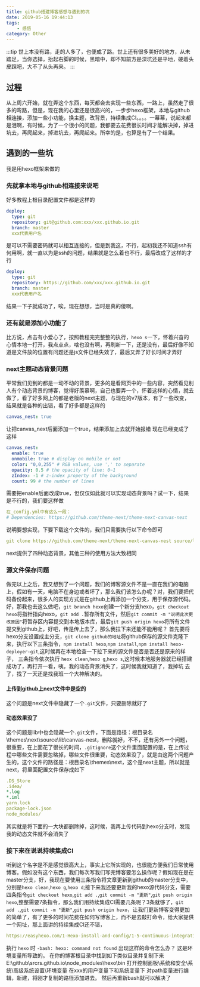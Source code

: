 ```yaml
---
title: github搭建博客感想与遇到的坑
date: 2019-05-16 19:44:13
tags: 
    - 感悟
category: Other
---
```


:::tip
世上本没有路，走的人多了，也便成了路。世上还有很多美好的地方，从未踏足，当你选择，抬起右脚的时候，黑暗中，却不知前方是深坑还是平地，硬着头皮踩吧，大不了从头再来。
:::

<!-- more -->

## 过程

从上周六开始，就在弄这个东西，每天都会去实现一些东西，一路上，虽然走了很多的弯路，但是，现在我的心里还是很高兴的，一步步hexo框架，本地与github相连接，添加一些小功能，换主题，改背景，持续集成CI。。。。一幕幕，说起来都是泪啊，有时候，为了一个很小的问题，我都要去花费很长时间才能解决掉，掉进坑去，再爬起来，掉进坑去，再爬起来。所幸的是，也算是有了一个结果。

## 遇到的一些坑

我是用hexo框架来做的

### 先就拿本地与github相连接来说吧

好多教程上根目录配置文件都是这样的

```yaml
deploy:
  type: git
  repository: git@github.com:xxx/xxx.github.io.git
  branch: master
  xxx代表用户名
```

是可以不需要密码就可以相互连接的，但是到我这，不行，起初我还不知道ssh有何用啊，就一直以为是ssh的问题，结果就是怎么着也不行，最后改成了这样的才行

```yaml
deploy:
  type: git
  repository: https://github.com/xxx/xxx.github.io.git
  branch: master
  xxx代表用户名
```

结果一下子就成功了，唉，现在想想，当时是真的傻啊。

### 还有就是添加小功能了

比方说，点击有小爱心了，按照教程完完整整的执行，`hexo s`一下，怀着兴奋的心情本地一打开，我点点点，啥也没有啊，再刷新一下，还是没有，最后好像不知道是文件放的位置有问题还是js文件已经失效了，最后又弄了好长时间才弄好

### next主题动态背景问题

平常我们见到的都是一动不动的背景，更多的是看网页中的一些内容，突然看见别人有个动态背景的博客，觉得好羡慕啊，自己也要弄一个，怀着这样的心情，就去做了，看了好多网上的都是老版的next主题，与现在的v7版本，有了一些改变，结果就是各种的出错，看了好多都是这样的

```yaml
canvas_nest: true
```

让把canvas_next后面添加一个true，结果添加上去就开始报错
现在已经变成了这样

```yaml
canvas_nest:
  enable: true
  onmobile: true # display on mobile or not
  color: "0,0,255" # RGB values, use ',' to separate
  opacity: 0.5 # the opacity of line: 0~1
  zIndex: -1 # z-index property of the background
  count: 99 # the number of lines
```

需要把enable后面改成true，但仅仅如此就可以实现动态背景吗？试一下，结果是不行的，我们要这样做

```yaml
在_config.yml中有这么一段：
# Dependencies: https://github.com/theme-next/theme-next-canvas-nest
```

说明要想实现，下要下载这个文件的，我们只需要执行以下命令即可

```yaml
git clone https://github.com/theme-next/theme-next-canvas-nest source/lib/canvas-nest
```

next提供了四种动态背景，其他三种的使用方法大致相同

### 源文件保存问题

做完以上之后，我又想到了一个问题，我们的博客源文件不是一直在我们的电脑上，假如有一天，电脑不在身边或者坏了，那么我们该怎么办呢？对，我们要把代码备份起来，很多人的实现方式是在github上再添加一个分支，用于保存源代码。
好，那我也去这么做吧，`git branch hexo`创建一个新分支hexo，`git checkout hexo`将指针指向hexo，`git add .`暂存所有文件，然后`git commit -m "说明此次更改原因"`将暂存区内容提交到本地版本库，最后`git push origin hexo`将所有文件提交到github上，好吧，传是传上去了，那么我拉下来还能不能用呢？
首先要将hexo分支设置成主分支，`git clone github的地址`将github保存的源文件克隆下来，执行以下三条指令，`npm install hexo`,`npm install`,`npm install hexo-deployer-git`,这时候再在本地检查一下拉下来的源文件是否是否还是原来的样子，
三条指令依次执行 `heox clean`,`hexo g`,`hexo s`,这时候本地服务器就已经搭建成功了，再打开一看，咦，我的动态背景消失了，这时候我就知道了，我掉坑
去了，找了一天还是找我班一个大神解决的。

#### 上传到github上next文件中是空的

这个问题是next文件中隐藏了一个`.git`文件，只要删除就好了

#### 动态效果没了

这个问题是lib中也会隐藏一个`.git`文件，下面是路径：根目录名\themes\next\source\lib\canvas-nest，~~删除就好~~，不不，还有另外一个问题，很重要，在上面花了很长的时间，`.gitignore`这个文件里面配置的是，在上传过程中哪些文件需要忽略掉，哪些文件很重要，动态效果没了，就是由这两个问题产生的，这个文件的路径是：根目录名\themes\next，这个是next主题，所以就是next，将里面配置文件保存成如下

```yaml
.DS_Store
.idea/
*.log
*.iml
yarn.lock
package-lock.json
node_modules/
```

其实就是将下面的一大块都删除掉，这时候，我再上传代码到hexo分支时，发现我的动态文件就不会消失了

### 接下来在说说持续集成CI

听到这个名字是不是感觉很高大上，事实上它所实现的，也很能方便我们日常使用博客。假如没有这个东西，我们每次写我们写完博客要怎么操作呢？假如现在是在master分支，好，我现在要使用三条指令将文章更新到github的master分支中，分别是`hexo clean`,`hexo g`,`hexo d`;接下来我还要更新我的hexo源代码分支，需要四条指令`git checkout hexo`,`git add .`,`git commit -m "更新"`,`git push origin hexo`,整整需要7条指令，那么我们用持续集成CI需要几条呢？3条就够了，`git add .`,`git commit -m "更新"`,`git push origin hexo`，让我们更新博客变得更加的简单了，有了更多的时间花费在如何写博客上，而不是去敲打命令，给大家提供一个网址，那上面讲的持续集成CI还不错，

```yaml
https://easyhexo.com/1-Hexo-install-and-config/1-5-continuous-integration.html#%E4%BB%80%E4%B9%88%E6%98%AF%E6%8C%81%E7%BB%AD%E9%9B%86%E6%88%90%EF%BC%9F
```

执行 `hexo` 时 `-bash: hexo: command not found` 出现这样的命令怎么办？
这是环境变量所导致的。
在你的博客根目录中找到如下类似目录并复制下来E:\github\srcrs.github.io\node_modules\hexo\bin
打开控制面板\系统和安全\系统\高级系统设置\环境变量
在xxx的用户变量下和系统变量下
对path变量进行编辑，新建，将刚才复制的路径添加进去。
然后再重新bash就可以解决了